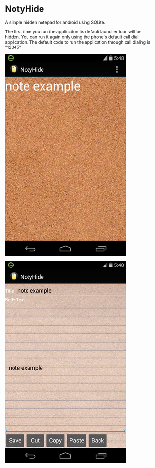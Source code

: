NotyHide
=========

A simple hidden notepad for android using SQLite.

The first time you run the application its default launcher icon will be hidden.
You can run it again only using the phone's default call dial application.
The default code to run the application through call dialing is "12345"

![Screenshot1](https://github.com/NullArgument/NotyHide/blob/master/Screenshot1.png?raw=true "Screenshot1")

![Screenshot2](https://github.com/NullArgument/NotyHide/blob/master/Screenshot2.png?raw=true "Screenshot2")



